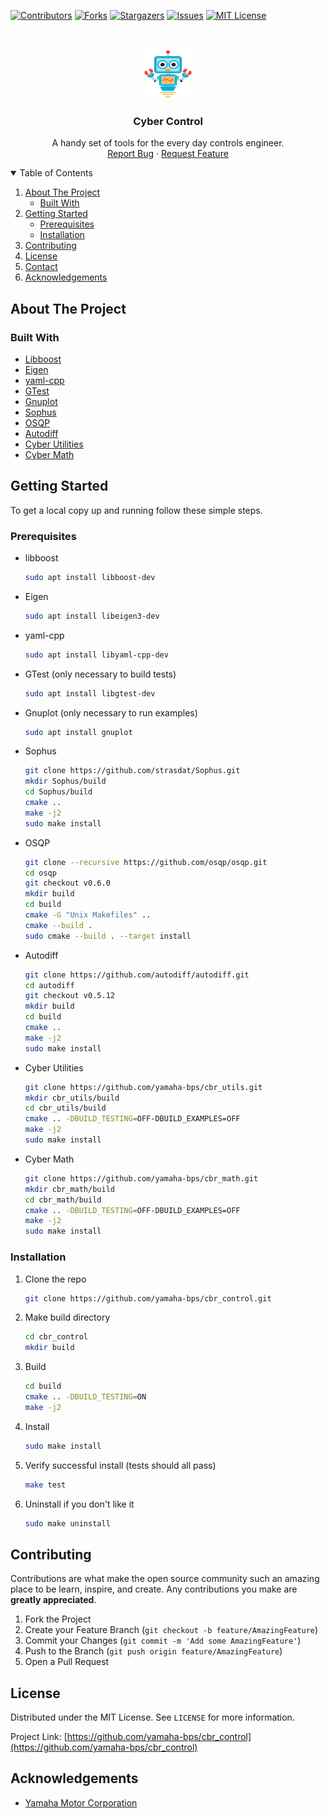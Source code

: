 <!--
*** Thanks for checking out the Best-README-Template. If you have a suggestion
*** that would make this better, please fork the repo and create a pull request
*** or simply open an issue with the tag "enhancement".
*** Thanks again! Now go create something AMAZING! :D
***
***
***
*** To avoid retyping too much info. Do a search and replace for the following:
*** yamaha-bps, cbr_control, twitter_handle, john_mains@yamaha-motor.com, Cyber Control, A handy set of tools for the every day controls engineer.
-->



<!-- PROJECT SHIELDS -->
<!--
*** I'm using markdown "reference style" links for readability.
*** Reference links are enclosed in brackets [ ] instead of parentheses ( ).
*** See the bottom of this document for the declaration of the reference variables
*** for contributors-url, forks-url, etc. This is an optional, concise syntax you may use.
*** https://www.markdownguide.org/basic-syntax/#reference-style-links
-->
[![Contributors][contributors-shield]][contributors-url]
[![Forks][forks-shield]][forks-url]
[![Stargazers][stars-shield]][stars-url]
[![Issues][issues-shield]][issues-url]
[![MIT License][license-shield]][license-url]



<!-- PROJECT LOGO -->
<br />
<p align="center">
  <a href="https://github.com/yamaha-bps/cbr_control">
    <img src="images/logo.png" alt="Logo" width="80" height="80">
  </a>

  <h3 align="center">Cyber Control</h3>

  <p align="center">
    A handy set of tools for the every day controls engineer.
    <br />
    <a href="https://github.com/yamaha-bps/cbr_control/issues">Report Bug</a>
    ·
    <a href="https://github.com/yamaha-bps/cbr_control/issues">Request Feature</a>
  </p>
</p>



<!-- TABLE OF CONTENTS -->
<details open="open">
  <summary>Table of Contents</summary>
  <ol>
    <li>
      <a href="#about-the-project">About The Project</a>
      <ul>
        <li><a href="#built-with">Built With</a></li>
      </ul>
    </li>
    <li>
      <a href="#getting-started">Getting Started</a>
      <ul>
        <li><a href="#prerequisites">Prerequisites</a></li>
        <li><a href="#installation">Installation</a></li>
      </ul>
    </li>
    <li><a href="#contributing">Contributing</a></li>
    <li><a href="#license">License</a></li>
    <li><a href="#contact">Contact</a></li>
    <li><a href="#acknowledgements">Acknowledgements</a></li>
  </ol>
</details>



<!-- ABOUT THE PROJECT -->
## About The Project


### Built With

* [Libboost](https://www.boost.org/)
* [Eigen](https://gitlab.com/libeigen/eigen)
* [yaml-cpp](https://github.com/jbeder/yaml-cpp)
* [GTest](https://github.com/google/googletest)
* [Gnuplot](http://www.gnuplot.info/)
* [Sophus](https://github.com/strasdat/Sophus)
* [OSQP](https://github.com/osqp/osqp.git)
* [Autodiff](https://github.com/autodiff/autodiff)
* [Cyber Utilities](https://github.com/yamaha-bps/cbr_utils.git)
* [Cyber Math](https://github.com/yamaha-bps/cbr_math.git)



<!-- GETTING STARTED -->
## Getting Started

To get a local copy up and running follow these simple steps.

### Prerequisites

* libboost
  ```sh
  sudo apt install libboost-dev
  ```

* Eigen
  ```sh
  sudo apt install libeigen3-dev
  ```

* yaml-cpp
  ```sh
  sudo apt install libyaml-cpp-dev
  ```

* GTest (only necessary to build tests)
  ```sh
  sudo apt install libgtest-dev
  ```

* Gnuplot (only necessary to run examples)
  ```sh
  sudo apt install gnuplot
  ```

* Sophus
  ```sh
  git clone https://github.com/strasdat/Sophus.git
  mkdir Sophus/build
  cd Sophus/build
  cmake ..
  make -j2
  sudo make install
  ```

* OSQP
  ```sh
  git clone --recursive https://github.com/osqp/osqp.git
  cd osqp
  git checkout v0.6.0
  mkdir build
  cd build
  cmake -G "Unix Makefiles" ..
  cmake --build .
  sudo cmake --build . --target install
  ```

* Autodiff
  ```sh
  git clone https://github.com/autodiff/autodiff.git
  cd autodiff
  git checkout v0.5.12
  mkdir build
  cd build
  cmake ..
  make -j2
  sudo make install
  ```

* Cyber Utilities
  ```sh
  git clone https://github.com/yamaha-bps/cbr_utils.git
  mkdir cbr_utils/build
  cd cbr_utils/build
  cmake .. -DBUILD_TESTING=OFF-DBUILD_EXAMPLES=OFF
  make -j2
  sudo make install
  ```

* Cyber Math
  ```sh
  git clone https://github.com/yamaha-bps/cbr_math.git
  mkdir cbr_math/build
  cd cbr_math/build
  cmake .. -DBUILD_TESTING=OFF-DBUILD_EXAMPLES=OFF
  make -j2
  sudo make install
  ```
### Installation

1. Clone the repo
   ```sh
   git clone https://github.com/yamaha-bps/cbr_control.git
   ```

2. Make build directory
   ```sh
   cd cbr_control
   mkdir build
   ```
3. Build
   ```sh
   cd build
   cmake .. -DBUILD_TESTING=ON
   make -j2
   ```
4. Install
   ```sh
   sudo make install
   ```
5. Verify successful install (tests should all pass)
   ```sh
   make test
   ```

6. Uninstall if you don't like it
   ```sh
   sudo make uninstall
   ```


<!-- CONTRIBUTING -->
## Contributing

Contributions are what make the open source community such an amazing place to be learn, inspire, and create. Any contributions you make are **greatly appreciated**.

1. Fork the Project
2. Create your Feature Branch (`git checkout -b feature/AmazingFeature`)
3. Commit your Changes (`git commit -m 'Add some AmazingFeature'`)
4. Push to the Branch (`git push origin feature/AmazingFeature`)
5. Open a Pull Request



<!-- LICENSE -->
## License

Distributed under the MIT License. See `LICENSE` for more information.


Project Link: [https://github.com/yamaha-bps/cbr_control](https://github.com/yamaha-bps/cbr_control)



<!-- ACKNOWLEDGEMENTS -->
## Acknowledgements

* [Yamaha Motor Corporation](https://yamaha-motor.com/)





<!-- MARKDOWN LINKS & IMAGES -->
<!-- https://www.markdownguide.org/basic-syntax/#reference-style-links -->
[contributors-shield]: https://img.shields.io/github/contributors/yamaha-bps/cbr_control.svg?style=for-the-badge
[contributors-url]: https://github.com/yamaha-bps/cbr_control/graphs/contributors
[forks-shield]: https://img.shields.io/github/forks/yamaha-bps/cbr_control.svg?style=for-the-badge
[forks-url]: https://github.com/yamaha-bps/cbr_control/network/members
[stars-shield]: https://img.shields.io/github/stars/yamaha-bps/cbr_control.svg?style=for-the-badge
[stars-url]: https://github.com/yamaha-bps/cbr_control/stargazers
[issues-shield]: https://img.shields.io/github/issues/yamaha-bps/cbr_control.svg?style=for-the-badge
[issues-url]: https://github.com/yamaha-bps/cbr_control/issues
[license-shield]: https://img.shields.io/github/license/yamaha-bps/cbr_control.svg?style=for-the-badge
[license-url]: https://github.com/yamaha-bps/cbr_control/blob/master/LICENSE
